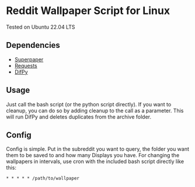 # Reddit Wallpaper Script for Linux

Tested on Ubuntu 22.04 LTS

## Dependencies

- [Superpaper](https://github.com/hhannine/superpaper)
- [Requests](https://requests.readthedocs.io/en/master/)
- [DifPy](https://github.com/elisemercury/Duplicate-Image-Finder)

## Usage

Just call the bash script (or the python script directly). If you want to cleanup, you can do so by adding cleanup to the call as a parameter.
This will run DifPy and deletes duplicates from the archive folder.

## Config

Config is simple.
Put in the subreddit you want to query, the folder you want them to be saved to and how many Displays you have.
For changing the wallpapers in intervals, use cron with the included bash script directly like this:
```
* * * * * /path/to/wallpaper
```
